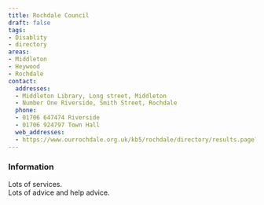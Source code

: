 ```yaml
---
title: Rochdale Council
draft: false
tags:
- Disablity
- directory
areas:
- Middleton
- Heywood
- Rochdale
contact:
  addresses:
  - Middleton Library, Long street, Middleton
  - Number One Riverside, Smith Street, Rochdale
  phone:
  - 01706 647474 Riverside
  - 01706 924797 Town Hall
  web_addresses:
  - https://www.ourrochdale.org.uk/kb5/rochdale/directory/results.page?qt=disability&term=&sorttype=relevance
---
```


### Information
Lots of services.  
Lots of advice and help advice.